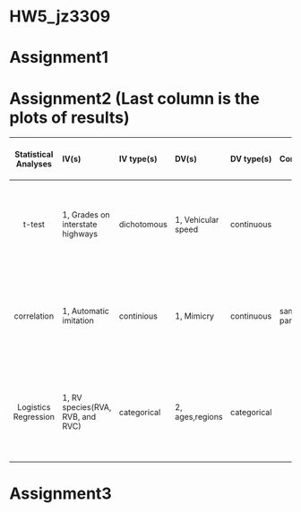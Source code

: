 # HW5_jz3309
# Assignment1






# Assignment2 (Last column is the plots of results)
| **Statistical Analyses**	|  **IV(s)**  |  **IV type(s)** |  **DV(s)**  |  **DV type(s)**  |  **Control Var** | **Control Var type**  | **Question to be answered** | **_H0_** | **alpha** | **link to paper**| **Plot of test result**
|:----------:|:----------|:------------|:-------------|:-------------|:------------|:------------- |:------------------|:----:|:-------:|:-------|:-------|
t-test	| 1,  Grades on interstate highways | dichotomous | 1, Vehicular speed| continuous |  |   |Are speed series different from each other under neighboring grades? | Average speed for the smaller grade  = average speed for larger grade  | 0.05 | [Evaluating the impacts of grades on vehicular speeds on interstate highways](https://journals.plos.org/plosone/article?id=10.1371/journal.pone.0184142#abstract0) | ![image](https://github.com/jz3309/PUI2018_jz3309/blob/master/HW5_jz3309/k-test.PNG)|
  |||||||||
 correlation	| 1,  Automatic imitation | continious | 1, Mimicry| continuous | same participants |discrete  | The question is whether mimicry and automatic imitation are actually correlated. | There is no significant correlation between mimicry and automatic imitation | 0.05 | [Mimicry and automatic imitation are not correlated](https://journals.plos.org/plosone/article?id=10.1371/journal.pone.0183784) |![image](https://github.com/jz3309/PUI2018_jz3309/blob/master/HW5_jz3309/correlation.PNG)|
|||||||||
Logistics Regression | 1, RV species(RVA, RVB, and RVC)| categorical | 2, ages,regions| categorical|   |    |Associations among RV species, age and regions within the major swine production regions in North America | There is no significant correlation between RV and age and regions. | 0.05|[Three-Level Mixed-Effects Logistic Regression Analysis Reveals Complex Epidemiology of Swine Rotaviruses in Diagnostic Samples from North America]https://journals.plos.org/plosone/article?id=10.1371/journal.pone.0154734|![image](https://github.com/jz3309/PUI2018_jz3309/blob/master/HW5_jz3309/journal.pone.0154734.t003.PNG)

# Assignment3
